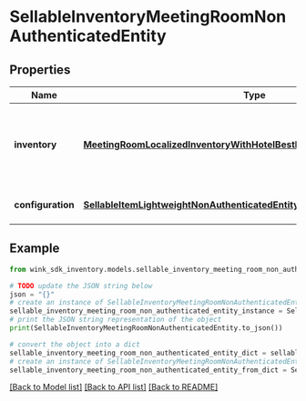# SellableInventoryMeetingRoomNonAuthenticatedEntity


## Properties

Name | Type | Description | Notes
------------ | ------------- | ------------- | -------------
**inventory** | [**MeetingRoomLocalizedInventoryWithHotelBestPriceNonAuthenticatedEntity**](MeetingRoomLocalizedInventoryWithHotelBestPriceNonAuthenticatedEntity.md) | Property details along with the priced meeting room record. | [optional] 
**configuration** | [**SellableItemLightweightNonAuthenticatedEntity**](SellableItemLightweightNonAuthenticatedEntity.md) | Identifier inventory record | [optional] 

## Example

```python
from wink_sdk_inventory.models.sellable_inventory_meeting_room_non_authenticated_entity import SellableInventoryMeetingRoomNonAuthenticatedEntity

# TODO update the JSON string below
json = "{}"
# create an instance of SellableInventoryMeetingRoomNonAuthenticatedEntity from a JSON string
sellable_inventory_meeting_room_non_authenticated_entity_instance = SellableInventoryMeetingRoomNonAuthenticatedEntity.from_json(json)
# print the JSON string representation of the object
print(SellableInventoryMeetingRoomNonAuthenticatedEntity.to_json())

# convert the object into a dict
sellable_inventory_meeting_room_non_authenticated_entity_dict = sellable_inventory_meeting_room_non_authenticated_entity_instance.to_dict()
# create an instance of SellableInventoryMeetingRoomNonAuthenticatedEntity from a dict
sellable_inventory_meeting_room_non_authenticated_entity_from_dict = SellableInventoryMeetingRoomNonAuthenticatedEntity.from_dict(sellable_inventory_meeting_room_non_authenticated_entity_dict)
```
[[Back to Model list]](../README.md#documentation-for-models) [[Back to API list]](../README.md#documentation-for-api-endpoints) [[Back to README]](../README.md)


